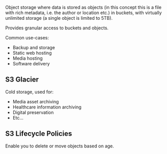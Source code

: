 Object storage where data is stored as objects (in this concept this is a file with rich metadata, i.e. the author or location etc.) in buckets, with virtually unlimited storage (a single object is limited to 5TB).

Provides granular access to buckets and objects.

Common use-cases:
- Backup and storage
- Static web hosting
- Media hosting
- Software delivery

## S3 Glacier

Cold storage, used for:
- Media asset archiving
- Healthcare information archiving
- Digital preservation
- Etc...

## S3 Lifecycle Policies

Enable you to delete or move objects based on age.

